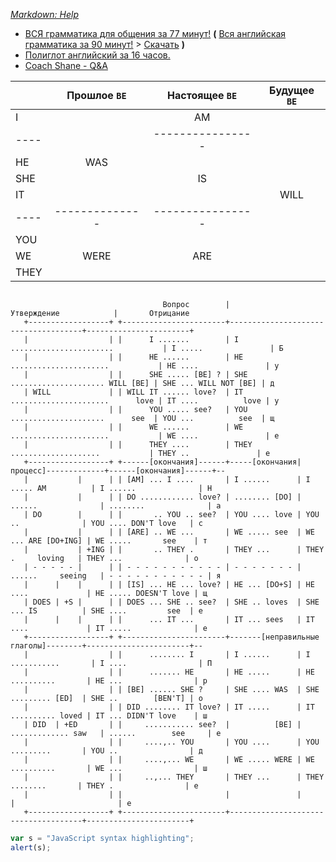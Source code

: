 
*[Markdown: Help](https://github.com/adam-p/markdown-here/wiki/Markdown-Cheatsheet)*

* [ВСЯ грамматика для общения за 77 минут!](https://www.youtube.com/watch?v=KeKpqmncB3k) **(** [Вся английская грамматика за 90 минут!](https://www.youtube.com/watch?v=rtmaDeR9Iz8) > [Скачать](https://www.ssyoutube.com/watch?v=rtmaDeR9Iz8) **)**
* [Полиглот английский за 16 часов.](https://www.youtube.com/watch?v=y9fFDpSqKdQ)
* [Coach Shane - Q&A](https://www.youtube.com/watch?v=AGiLUyWvLPI&list=PLKYJHW3dXOM7pXJOZVMb2rr15qg7-cL5D)




|      | Прошлое `BE` | Настоящее `BE` | Будущее `BE` |
| ---- |:------------:|:--------------:|:------------:|
| I    |              | AM             |              |
| ---- |              |----------------|              |
| HE   | WAS          |                |              |
| SHE  |              | IS             |              |
| IT   |              |                | WILL         |
| ---- |--------------|----------------|              |
| YOU  |              |                |              |
| WE   | WERE         | ARE            |              |
| THEY |              |                |              |



```

                                  Вопрос        |              Утверждение            |       Отрицание
   +------------------+ +-----------------------+-------------------------------------+-----------------------+
   |                  | |      I .......        | I .......................           | I .....               | Б
   |                  | |      HE ......        | HE ......................           | HE ....               | у
   |                  | |      SHE ..... [BE] ? | SHE ..................... WILL [BE] | SHE ... WILL NOT [BE] | д
   | WILL             | | WILL IT ...... love?  | IT ......................      love | IT ....          love | у
   |                  | |      YOU ..... see?   | YOU .....................      see  | YOU ...          see  | щ
   | 	              | |      WE ......        | WE ......................           | WE ....               | е
   |                  | |      THEY ....        | THEY ....................           | THEY ..               | е
   +------------------+ +------[окончания]------+-----[окончания|процесс]-------------+------[окончания]------+--
   |           |      | | [AM] ... I ....       | I ......      | I ..... AM          | I ......              | Н
   |           |      | | DO ............ love? | ........ [DO] | ......              | ........              | а
   | DO        |      | |       .. YOU .. see?  | YOU .... love | YOU ..              | YOU .... DON'T love   | с
   |           |      | | [ARE] .. WE ...       | WE ..... see  | WE ... ARE [DO+ING] | WE .....       see    | т
   |           | +ING | |       .. THEY .       | THEY ...      | THEY .     loving   | THEY ...              | о
   | - - - - - |      | | - - - - - - - - - - - | - - - - - - - | ......     seeing   | - - - - - - - - - - - | я
   |      |    |      | | [IS] ... HE ... love? | HE ... [DO+S] | HE ....             | HE ..... DOESN'T love | щ
   | DOES | +S |      | | DOES ... SHE .. see?  | SHE .. loves  | SHE ... IS          | SHE ....         see  | е
   |      |    |      | |      ... IT ...       | IT ... sees   | IT ....             | IT .....              | е
   +------------------+ +-----------------------+-------[неправильные глаголы]--------+-----------------------+--
   |                  | |      ........ I       | I ......      | I ...........       | I ....                | П
   |                  | |      ....... HE       | HE .....      | HE ..........       | HE ...                | р
   |                  | | [BE] ...... SHE ?     | SHE .... WAS  | SHE ......... [ED]  | SHE ..        [BEN'T] | о
   |                  | | DID ........ IT love? | IT .....      | IT .......... loved | IT ... DIDN'T love    | ш
   | DID  | +ED       | |     ........... see?  |          [BE] | ............. saw   | ......        see     | е
   |                  | |     ....,.. YOU       | YOU ....      | YOU .........       | YOU ..                | д
   |                  | |     ....,... WE       | WE ..... WERE | WE ..........       | WE ...                | ш
   |                  | |     ..,... THEY       | THEY ...      | THEY ........       | THEY .                | е
   |                  | |                       |               |                     |                       | е
   +------------------+ +-----------------------+-------------------------------------+-----------------------+
```

```javascript
var s = "JavaScript syntax highlighting";
alert(s);
```